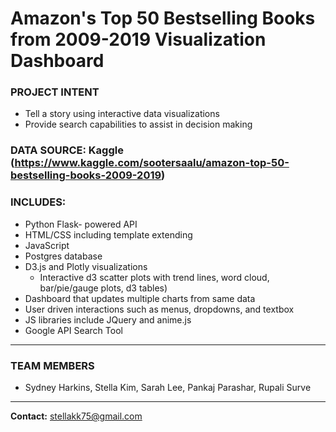 # Amazon's Top 50 Bestselling Books from 2009-2019 Visualization Dashboard

### PROJECT INTENT
* Tell a story using interactive data visualizations 
* Provide search capabilities to assist in decision making  

### DATA SOURCE: Kaggle (https://www.kaggle.com/sootersaalu/amazon-top-50-bestselling-books-2009-2019)

### INCLUDES:
  * Python Flask- powered API
  * HTML/CSS including template extending
  * JavaScript
  * Postgres database 
  * D3.js and Plotly visualizations 
    * Interactive d3 scatter plots with trend lines, word cloud, bar/pie/gauge plots, d3 tables)
  * Dashboard that updates multiple charts from same data
  * User driven interactions such as menus, dropdowns, and textbox
  * JS libraries include JQuery and anime.js 
  * Google API Search Tool 
---
### TEAM MEMBERS
* Sydney Harkins, Stella Kim, Sarah Lee, Pankaj Parashar, Rupali Surve

---
**Contact:** stellakk75@gmail.com
